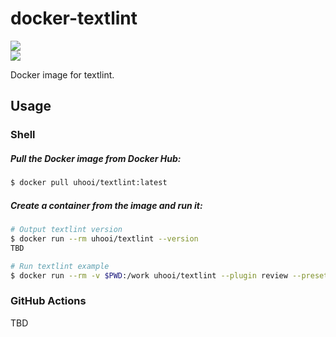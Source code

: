 # docker-textlint

[![](http://dockeri.co/image/uhooi/textlint)](https://hub.docker.com/r/uhooi/textlint)  
[![](https://github.com/uhooi/docker-textlint/workflows/CD/badge.svg)](https://github.com/uhooi/docker-textlint/actions?query=workflow%3ACD)

Docker image for textlint.

## Usage

### Shell

##### Pull the Docker image from Docker Hub:

```bash
$ docker pull uhooi/textlint:latest
```

##### Create a container from the image and run it:

```bash
# Output textlint version
$ docker run --rm uhooi/textlint --version
TBD

# Run textlint example
$ docker run --rm -v $PWD:/work uhooi/textlint --plugin review --preset preset-ja-technical-writing --fix --config .textlintrc foo.re
```

### GitHub Actions

TBD
